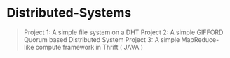 # Distributed-Systems

> Project 1:  A simple file system on a DHT
> Project 2:  A simple GIFFORD Quorum based Distributed System
> Project 3:  A simple MapReduce-like compute framework in Thrift ( JAVA )
